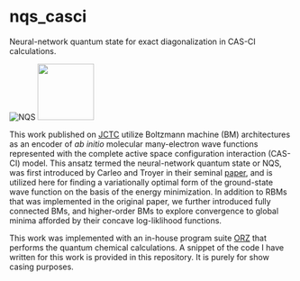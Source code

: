 # nqs_casci
Neural-network quantum state for exact diagonalization in CAS-CI calculations.

![NQS](https://github.com/lesterpjy/nqs_casci/blob/master/img/nqs_.png)
<img src="https://github.com/lesterpjy/nqs_casci/blob/master/img/nqs_.png" width="100">

This work published on [JCTC](https://pubs.acs.org/doi/10.1021/acs.jctc.9b01132) utilize Boltzmann machine (BM) architectures as an encoder of *ab initio* molecular many-electron wave functions represented with the complete active space configuration interaction (CAS-CI) model. This ansatz termed the neural-network quantum state or NQS, was first introduced by Carleo and Troyer in their seminal [paper](https://arxiv.org/abs/1606.02318), and is utilized here for finding a variationally optimal form of the ground-state wave function on the basis of the energy minimization. In addition to RBMs that was implemented in the original paper, we further introduced fully connected BMs, and higher-order BMs to explore convergence to global minima afforded by their concave log-liklihood functions.

This work was implemented with an in-house program suite [ORZ](https://doi.org/10.1002/qua.24808) that performs the quantum chemical calculations. A snippet of the code I have written for this work is provided in this repository. It is purely for show casing purposes.
